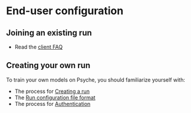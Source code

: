 # End-user configuration

## Joining an existing run
- Read the [client FAQ](./client-faq.md)

## Creating your own run
To train your own models on Psyche, you should familiarize yourself with:

- The process for [Creating a run](./create-run.md)
- The [Run configuration file format](./run-config.md)
- The process for [Authentication](./authentication.md)
